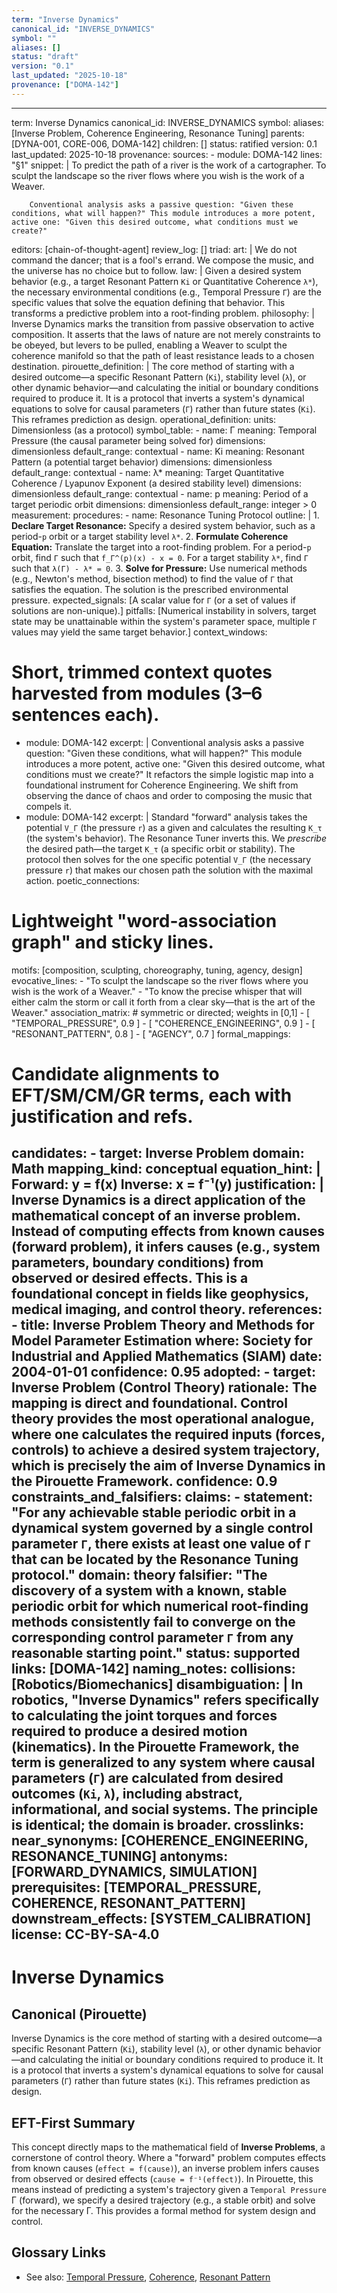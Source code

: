 ```yaml
---
term: "Inverse Dynamics"
canonical_id: "INVERSE_DYNAMICS"
symbol: ""
aliases: []
status: "draft"
version: "0.1"
last_updated: "2025-10-18"
provenance: ["DOMA-142"]
---
```


---
term: Inverse Dynamics
canonical_id: INVERSE_DYNAMICS
symbol:
aliases: [Inverse Problem, Coherence Engineering, Resonance Tuning]
parents: [DYNA-001, CORE-006, DOMA-142]
children: []
status: ratified
version: 0.1
last_updated: 2025-10-18
provenance:
  sources:
    - module: DOMA-142
      lines: "§1"
      snippet: |
        To predict the path of a river is the work of a cartographer. To sculpt the landscape so the river flows where you wish is the work of a Weaver.

        Conventional analysis asks a passive question: "Given these conditions, what will happen?" This module introduces a more potent, active one: "Given this desired outcome, what conditions must we create?"
  editors: [chain-of-thought-agent]
  review_log: []
triad:
  art: |
    We do not command the dancer; that is a fool's errand. We compose the music, and the universe has no choice but to follow.
  law: |
    Given a desired system behavior (e.g., a target Resonant Pattern `Ki` or Quantitative Coherence `λ*`), the necessary environmental conditions (e.g., Temporal Pressure `Γ`) are the specific values that solve the equation defining that behavior. This transforms a predictive problem into a root-finding problem.
  philosophy: |
    Inverse Dynamics marks the transition from passive observation to active composition. It asserts that the laws of nature are not merely constraints to be obeyed, but levers to be pulled, enabling a Weaver to sculpt the coherence manifold so that the path of least resistance leads to a chosen destination.
pirouette_definition: |
  The core method of starting with a desired outcome—a specific Resonant Pattern (`Ki`), stability level (`λ`), or other dynamic behavior—and calculating the initial or boundary conditions required to produce it. It is a protocol that inverts a system's dynamical equations to solve for causal parameters (`Γ`) rather than future states (`Ki`). This reframes prediction as design.
operational_definition:
  units: Dimensionless (as a protocol)
  symbol_table:
    - name: Γ
      meaning: Temporal Pressure (the causal parameter being solved for)
      dimensions: dimensionless
      default_range: contextual
    - name: Ki
      meaning: Resonant Pattern (a potential target behavior)
      dimensions: dimensionless
      default_range: contextual
    - name: λ*
      meaning: Target Quantitative Coherence / Lyapunov Exponent (a desired stability level)
      dimensions: dimensionless
      default_range: contextual
    - name: p
      meaning: Period of a target periodic orbit
      dimensions: dimensionless
      default_range: integer > 0
  measurement:
    procedures:
      - name: Resonance Tuning Protocol
        outline: |
          1. **Declare Target Resonance:** Specify a desired system behavior, such as a period-`p` orbit or a target stability level `λ*`.
          2. **Formulate Coherence Equation:** Translate the target into a root-finding problem. For a period-`p` orbit, find `Γ` such that `f_Γ^(p)(x) - x = 0`. For a target stability `λ*`, find `Γ` such that `λ(Γ) - λ* = 0`.
          3. **Solve for Pressure:** Use numerical methods (e.g., Newton's method, bisection method) to find the value of `Γ` that satisfies the equation. The solution is the prescribed environmental pressure.
        expected_signals: [A scalar value for `Γ` (or a set of values if solutions are non-unique).]
        pitfalls: [Numerical instability in solvers, target state may be unattainable within the system's parameter space, multiple `Γ` values may yield the same target behavior.]
context_windows:
  # Short, trimmed context quotes harvested from modules (3–6 sentences each).
  - module: DOMA-142
    excerpt: |
      Conventional analysis asks a passive question: "Given these conditions, what will happen?" This module introduces a more potent, active one: "Given this desired outcome, what conditions must we create?" It refactors the simple logistic map into a foundational instrument for Coherence Engineering. We shift from observing the dance of chaos and order to composing the music that compels it.
  - module: DOMA-142
    excerpt: |
      Standard "forward" analysis takes the potential `V_Γ` (the pressure `r`) as a given and calculates the resulting `K_τ` (the system's behavior). The Resonance Tuner inverts this. We *prescribe* the desired path—the target `K_τ` (a specific orbit or stability). The protocol then solves for the one specific potential `V_Γ` (the necessary pressure `r`) that makes our chosen path the solution with the maximal action.
poetic_connections:
  # Lightweight "word-association graph" and sticky lines.
  motifs: [composition, sculpting, choreography, tuning, agency, design]
  evocative_lines:
    - "To sculpt the landscape so the river flows where you wish is the work of a Weaver."
    - "To know the precise whisper that will either calm the storm or call it forth from a clear sky—that is the art of the Weaver."
  association_matrix:
    # symmetric or directed; weights in [0,1]
    - [ "TEMPORAL_PRESSURE", 0.9 ]
    - [ "COHERENCE_ENGINEERING", 0.9 ]
    - [ "RESONANT_PATTERN", 0.8 ]
    - [ "AGENCY", 0.7 ]
formal_mappings:
  # Candidate alignments to EFT/SM/CM/GR terms, each with justification and refs.
  candidates:
    - target: Inverse Problem
      domain: Math
      mapping_kind: conceptual
      equation_hint: |
        Forward: y = f(x)
        Inverse: x = f⁻¹(y)
      justification: |
        Inverse Dynamics is a direct application of the mathematical concept of an inverse problem. Instead of computing effects from known causes (forward problem), it infers causes (e.g., system parameters, boundary conditions) from observed or desired effects. This is a foundational concept in fields like geophysics, medical imaging, and control theory.
      references:
        - title: Inverse Problem Theory and Methods for Model Parameter Estimation
          where: Society for Industrial and Applied Mathematics (SIAM)
          date: 2004-01-01
      confidence: 0.95
  adopted:
    - target: Inverse Problem (Control Theory)
      rationale: The mapping is direct and foundational. Control theory provides the most operational analogue, where one calculates the required inputs (forces, controls) to achieve a desired system trajectory, which is precisely the aim of Inverse Dynamics in the Pirouette Framework.
      confidence: 0.9
constraints_and_falsifiers:
  claims:
    - statement: "For any achievable stable periodic orbit in a dynamical system governed by a single control parameter `Γ`, there exists at least one value of `Γ` that can be located by the Resonance Tuning protocol."
      domain: theory
      falsifier: "The discovery of a system with a known, stable periodic orbit for which numerical root-finding methods consistently fail to converge on the corresponding control parameter `Γ` from any reasonable starting point."
      status: supported
      links: [DOMA-142]
naming_notes:
  collisions: [Robotics/Biomechanics]
  disambiguation: |
    In robotics, "Inverse Dynamics" refers specifically to calculating the joint torques and forces required to produce a desired motion (kinematics). In the Pirouette Framework, the term is generalized to any system where causal parameters (`Γ`) are calculated from desired outcomes (`Ki`, `λ`), including abstract, informational, and social systems. The principle is identical; the domain is broader.
crosslinks:
  near_synonyms: [COHERENCE_ENGINEERING, RESONANCE_TUNING]
  antonyms: [FORWARD_DYNAMICS, SIMULATION]
  prerequisites: [TEMPORAL_PRESSURE, COHERENCE, RESONANT_PATTERN]
  downstream_effects: [SYSTEM_CALIBRATION]
license: CC-BY-SA-4.0
---

# Inverse Dynamics

## Canonical (Pirouette)
Inverse Dynamics is the core method of starting with a desired outcome—a specific Resonant Pattern (`Ki`), stability level (`λ`), or other dynamic behavior—and calculating the initial or boundary conditions required to produce it. It is a protocol that inverts a system's dynamical equations to solve for causal parameters (`Γ`) rather than future states (`Ki`). This reframes prediction as design.

## EFT-First Summary
This concept directly maps to the mathematical field of **Inverse Problems**, a cornerstone of control theory. Where a "forward" problem computes effects from known causes (`effect = f(cause)`), an inverse problem infers causes from observed or desired effects (`cause = f⁻¹(effect)`). In Pirouette, this means instead of predicting a system's trajectory given a `Temporal Pressure` Γ (forward), we specify a desired trajectory (e.g., a stable orbit) and solve for the necessary Γ. This provides a formal method for system design and control.

## Glossary Links
- See also: [Temporal Pressure](<link>), [Coherence](<link>), [Resonant Pattern](<link>)
